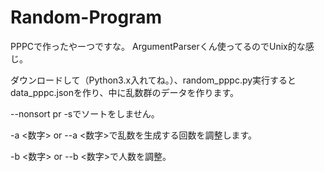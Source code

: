 # Random-Program
PPPCで作ったやーつですな。
ArgumentParserくん使ってるのでUnix的な感じ。

ダウンロードして（Python3.x入れてね。）、random_pppc.py実行すると
data_pppc.jsonを作り、中に乱数群のデータを作ります。

--nonsort pr -sでソートをしません。

-a <数字> or --a <数字>で乱数を生成する回数を調整します。

-b <数字> or --b <数字>で人数を調整。
